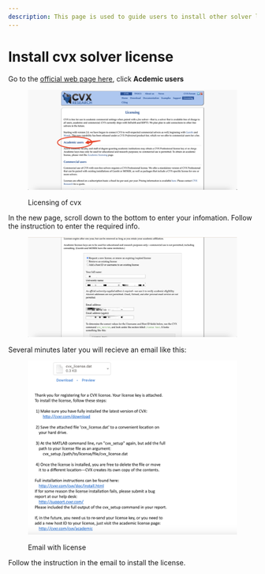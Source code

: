 ```yaml
---
description: This page is used to guide users to install other solver license
---
```


# Install cvx solver license

Go to the [official web page here](http://cvxr.com/cvx/licensing/), click **Acdemic users**

<figure><img src=".gitbook/assets/image.png" alt=""><figcaption><p>Licensing of cvx</p></figcaption></figure>

In the new page, scroll down to the bottom to enter your infomation. Follow the instruction to enter the required info.

<figure><img src=".gitbook/assets/image (1).png" alt=""><figcaption></figcaption></figure>

Several minutes later you will recieve an email like this:

<figure><img src=".gitbook/assets/Screenshot 2023-09-23 at 03.28.19.png" alt=""><figcaption><p>Email with license</p></figcaption></figure>

Follow the instruction in the email to install the license.
